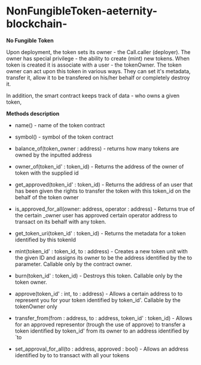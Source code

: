# NonFungibleToken-aeternity-blockchain-

**No Fungible Token**

Upon deployment, the token sets its owner - the Call.caller (deployer). The owner has special privilege - the ability to create (mint) new tokens. 
When token is created it is associate with a user - the tokenOwner. 
The token owner can act upon this token in various ways. 
They can set it's metadata, transfer it, allow it to be transfered on his/her behalf or completely destroy it.

In addition, the smart contract keeps track of  data - who owns a given token, 

**Methods description**


*  name() - name of the token contract

*  symbol() - symbol of the token contract

*  balance_of(token_owner : address) - returns how many tokens are owned by the inputted address

*  owner_of(token_id' : token_id) - Returns the address of the owner of token with the supplied id

*  get_approved(token_id' : token_id) - Returns the address of an user that has been given the rights to transfer the token with this token_id on the behalf of the token owner

*  is_approved_for_all(owner: address, operator : address) - Returns true of the certain _owner user has approved certain operator address to transact on its behalf with any token.

*  get_token_uri(token_id' : token_id) - Returns the metadata for a token identified by this tokenId

*  mint(token_id' : token_id, to : address) - Creates a new token unit with the given ID and assigns its owner to be the address identified by the to parameter. Callable only by the contract owner.

*  burn(token_id' : token_id) - Destroys this token. Callable only by the token owner.

*  approve(token_id' : int, to : address) - Allows a certain address to to represent you for your token identified by token_id'. Callable by the tokenOwner only

*  transfer_from(from : address, to : address, token_id' : token_id) - Allows for an approved representor (trough the use of approve) to transfer a token identified by token_id' from its owner to an address identified by `to

*  set_approval_for_all(to : address, approved : bool) - Allows an address identified by to to transact with all your tokens
